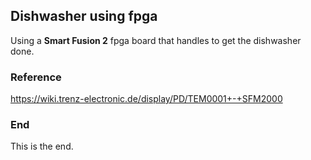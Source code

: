 ## Dishwasher using fpga
Using a __Smart Fusion 2__ fpga board that handles to get the dishwasher done.

### Reference
https://wiki.trenz-electronic.de/display/PD/TEM0001+-+SFM2000

### End
This is the end.

